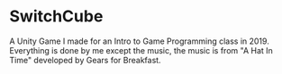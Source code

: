 # SwitchCube
 A Unity Game I made for an Intro to Game Programming class in 2019. Everything is done by me except the music, the music is from "A Hat In Time" developed by Gears for Breakfast. 
